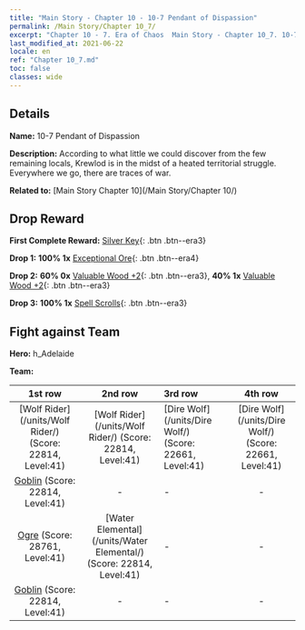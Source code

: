 ```yaml
---
title: "Main Story - Chapter 10 - 10-7 Pendant of Dispassion"
permalink: /Main Story/Chapter 10_7/
excerpt: "Chapter 10 - 7. Era of Chaos  Main Story - Chapter 10_7. 10-7 Pendant of Dispassion"
last_modified_at: 2021-06-22
locale: en
ref: "Chapter 10_7.md"
toc: false
classes: wide
---
```


## Details

 **Name:** 10-7 Pendant of Dispassion

 **Description:** According to what little we could discover from the few remaining locals, Krewlod is in the midst of a heated territorial struggle. Everywhere we go, there are traces of war.

 **Related to:** [Main Story Chapter 10](/Main Story/Chapter 10/)

## Drop Reward

 **First Complete Reward:** [Silver Key](/Items/con_693/){: .btn .btn--era3}

 **Drop 1:** **100% 1x** [Exceptional Ore](/Items/mat_33/){: .btn .btn--era4}

 **Drop 2:** **60% 0x** [Valuable Wood +2](/Items/mat_27/){: .btn .btn--era3}, **40% 1x** [Valuable Wood +2](/Items/mat_27/){: .btn .btn--era3}

 **Drop 3:** **100% 1x** [Spell Scrolls](/Items/con_694/){: .btn .btn--era3}


## Fight against Team
 **Hero:** h_Adelaide

 **Team:**


  | 1st row | 2nd row | 3rd row | 4th row |
  |:----:|:----:|:----|:----:|
  | [Wolf Rider](/units/Wolf Rider/) (Score: 22814, Level:41)  | [Wolf Rider](/units/Wolf Rider/) (Score: 22814, Level:41)  | [Dire Wolf](/units/Dire Wolf/) (Score: 22661, Level:41)  | [Dire Wolf](/units/Dire Wolf/) (Score: 22661, Level:41)  |
  | [Goblin](/units/Goblin/) (Score: 22814, Level:41)  | - | - | - |
  | [Ogre](/units/Ogre/) (Score: 28761, Level:41)  | [Water Elemental](/units/Water Elemental/) (Score: 22814, Level:41)  | - | - |
  | [Goblin](/units/Goblin/) (Score: 22814, Level:41)  | - | - | - |


